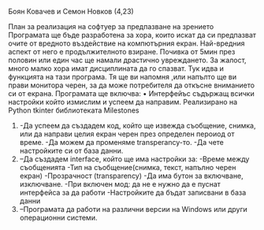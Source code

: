 Боян Ковачев и Семон Новков (4,23)

План за реализация на софтуер за предпазване на зрението
Програмата ще бъде разработена за хора, които искат да си предпазват очите от вредното въздействие на компютърния екран. Най-вредния аспект от него е продължителното  взиране. Почивка от 5мин през половин или един час ще намали драстично увреждането. За жалост, много малко хора имат дисциплината да го спазват. Тук идва и функцията на тази програма. Тя ще ви напомня ,или напълто ще ви прави монитора черен, за да може потребителя да откъсне вниманието си от екрана.
Програмата ще включва:
•	Интерфейъс съдържащ всички настройки който измислим и успеем да направим. Реализирано на Python tkinter библиотеката
Milestones
1.	-Да успеем да създадем код, който ще извежда съобщение, снимка, или да направи целия екран черен през определен пероиод от време.         -Да можем да променяме transperancy-то. 
    -Да чете настройките си от база данни.
2.	–Да създадем interface, който ще има настройки за: 
     -Време между съобщенията
     -Тип на съобщение(снимка, текст, напълно черен екран)
     -Прозрачност (transparency)
     -Да има бутон за включване, изключване.
     -При включен мод: да не е нужно да е пуснат интерфейса за да работи                                                                        -Настройките да бъдат записвани в база данни
3.	–Програмата да работи на различни версии на Windows или други операционни системи.
